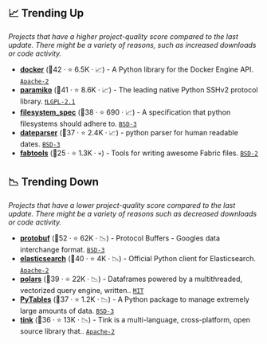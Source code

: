 ## 📈 Trending Up

_Projects that have a higher project-quality score compared to the last update. There might be a variety of reasons, such as increased downloads or code activity._

- <b><a href="https://github.com/docker/docker-py">docker</a></b> (🥈42 ·  ⭐ 6.5K · 📈) - A Python library for the Docker Engine API. <code><a href="http://bit.ly/3nYMfla">Apache-2</a></code>
- <b><a href="https://github.com/paramiko/paramiko">paramiko</a></b> (🥈41 ·  ⭐ 8.6K · 📈) - The leading native Python SSHv2 protocol library. <code><a href="https://tldrlegal.com/search?q=LGPL-2.1">❗️LGPL-2.1</a></code>
- <b><a href="https://github.com/fsspec/filesystem_spec">filesystem_spec</a></b> (🥇38 ·  ⭐ 690 · 📈) - A specification that python filesystems should adhere to. <code><a href="http://bit.ly/3aKzpTv">BSD-3</a></code>
- <b><a href="https://github.com/scrapinghub/dateparser">dateparser</a></b> (🥈37 ·  ⭐ 2.4K · 📈) - python parser for human readable dates. <code><a href="http://bit.ly/3aKzpTv">BSD-3</a></code>
- <b><a href="https://github.com/fabtools/fabtools">fabtools</a></b> (🥉25 ·  ⭐ 1.3K · 💀) - Tools for writing awesome Fabric files. <code><a href="http://bit.ly/3rqEWVr">BSD-2</a></code>

## 📉 Trending Down

_Projects that have a lower project-quality score compared to the last update. There might be a variety of reasons such as decreased downloads or code activity._

- <b><a href="https://github.com/protocolbuffers/protobuf">protobuf</a></b> (🥇52 ·  ⭐ 62K · 📉) - Protocol Buffers - Googles data interchange format. <code><a href="http://bit.ly/3aKzpTv">BSD-3</a></code>
- <b><a href="https://github.com/elastic/elasticsearch-py">elasticsearch</a></b> (🥇40 ·  ⭐ 4K · 📉) - Official Python client for Elasticsearch. <code><a href="http://bit.ly/3nYMfla">Apache-2</a></code>
- <b><a href="https://github.com/pola-rs/polars">polars</a></b> (🥈39 ·  ⭐ 22K · 📉) - Dataframes powered by a multithreaded, vectorized query engine, written.. <code><a href="http://bit.ly/34MBwT8">MIT</a></code>
- <b><a href="https://github.com/PyTables/PyTables">PyTables</a></b> (🥈37 ·  ⭐ 1.2K · 📉) - A Python package to manage extremely large amounts of data. <code><a href="http://bit.ly/3aKzpTv">BSD-3</a></code>
- <b><a href="https://github.com/google/tink">tink</a></b> (🥈36 ·  ⭐ 13K · 📉) - Tink is a multi-language, cross-platform, open source library that.. <code><a href="http://bit.ly/3nYMfla">Apache-2</a></code>

